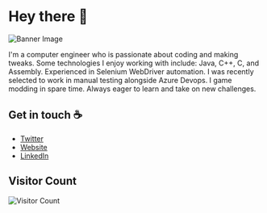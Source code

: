 # Hey there 👋

![Banner Image](https://raw.githubusercontent.com/sagar-viradiya/sagar-viradiya/master/resources/banner.png)

I'm a computer engineer who is passionate about coding and making tweaks. Some technologies I enjoy working with include: Java, C++, C, and Assembly. Experienced in Selenium WebDriver automation. I was recently selected to work in manual testing alongside
Azure Devops. I game modding in spare time. Always eager to learn and take on new challenges.

## Get in touch ☕
- [Twitter](https://x.com/DirarAbdullah)
- [Website](https://abdullahdiamond202.wixsite.com/my-cv)
- [LinkedIn](https://www.linkedin.com/in/abdullah-otoum-0a22121b5/)


## Visitor Count
![Visitor Count](https://img.shields.io/badge/dynamic/json?color=green&label=Profile%20views&query=value&url=https://api.countapi.xyz/hit/abdullahdiamond/abdullahdiamond)
